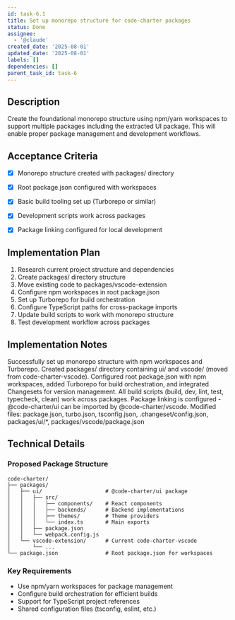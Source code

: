 ```yaml
---
id: task-6.1
title: Set up monorepo structure for code-charter packages
status: Done
assignee:
  - '@claude'
created_date: '2025-08-01'
updated_date: '2025-08-01'
labels: []
dependencies: []
parent_task_id: task-6
---
```


## Description

Create the foundational monorepo structure using npm/yarn workspaces to support multiple packages including the extracted UI package. This will enable proper package management and development workflows.

## Acceptance Criteria

- [x] Monorepo structure created with packages/ directory
- [x] Root package.json configured with workspaces
- [x] Basic build tooling set up (Turborepo or similar)
- [x] Development scripts work across packages
- [x] Package linking configured for local development


## Implementation Plan

1. Research current project structure and dependencies
2. Create packages/ directory structure
3. Move existing code to packages/vscode-extension
4. Configure npm workspaces in root package.json
5. Set up Turborepo for build orchestration
6. Configure TypeScript paths for cross-package imports
7. Update build scripts to work with monorepo structure
8. Test development workflow across packages

## Implementation Notes

Successfully set up monorepo structure with npm workspaces and Turborepo. Created packages/ directory containing ui/ and vscode/ (moved from code-charter-vscode). Configured root package.json with npm workspaces, added Turborepo for build orchestration, and integrated Changesets for version management. All build scripts (build, dev, lint, test, typecheck, clean) work across packages. Package linking is configured - @code-charter/ui can be imported by @code-charter/vscode. Modified files: package.json, turbo.json, tsconfig.json, .changeset/config.json, packages/ui/*, packages/vscode/package.json
## Technical Details

### Proposed Package Structure
```
code-charter/
├── packages/
│   ├── ui/                    # @code-charter/ui package
│   │   ├── src/
│   │   │   ├── components/    # React components
│   │   │   ├── backends/      # Backend implementations
│   │   │   ├── themes/        # Theme providers
│   │   │   └── index.ts       # Main exports
│   │   ├── package.json
│   │   └── webpack.config.js
│   └── vscode-extension/      # Current code-charter-vscode
│       └── ...
└── package.json               # Root package.json for workspaces
```

### Key Requirements
- Use npm/yarn workspaces for package management
- Configure build orchestration for efficient builds
- Support for TypeScript project references
- Shared configuration files (tsconfig, eslint, etc.)
